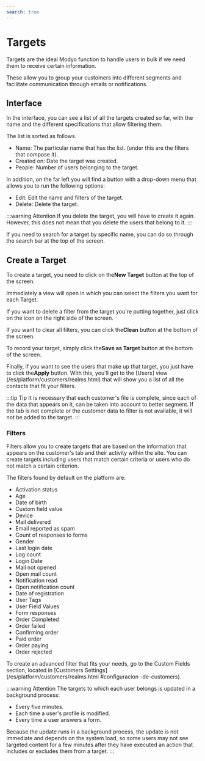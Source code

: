 ```yaml
---
search: true
---
```


# Targets

Targets are the ideal Modyo function to handle users in bulk if we need them to receive certain information.

These allow you to group your customers into different segments and facilitate communication through emails or notifications.

## Interface

In the interface, you can see a list of all the targets created so far, with the name and the different specifications that allow filtering them.

The list is sorted as follows.

- Name: The particular name that has the list. (under this are the filters that compose it).
- Created on: Date the target was created.
- People: Number of users belonging to the target.

In addition, on the far left you will find a button with a drop-down menu that allows you to run the following options:

- Edit: Edit the name and filters of the target.
- Delete: Delete the target.

:::warning Attention
If you delete the target, you will have to create it again. However, this does not mean that you delete the users that belong to it.
:::

If you need to search for a target by specific name, you can do so through the search bar at the top of the screen.

## Create a Target

To create a target, you need to click on the**New Target** button at the top of the screen.

Immediately a view will open in which you can select the filters you want for each Target.

If you want to delete a filter from the target you're putting together, just click on the icon on the right side of the screen.

If you want to clear all filters, you can click the**Clean** button at the bottom of the screen.

To record your target, simply click the**Save as Target** button at the bottom of the screen.

Finally, if you want to see the users that make up that target, you just have to click the**Apply** button. With this, you'll get to the [Users] view (/es/platform/customers/realms.html) that will show you a list of all the contacts that fit your filters.

:::tip Tip
 It is necessary that each customer's file is complete, since each of the data that appears on it, can be taken into account to better segment. If the tab is not complete or the customer data to filter is not available, it will not be added to the target.
:::

### Filters

Filters allow you to create targets that are based on the information that appears on the customer's tab and their activity within the site. You can create targets including users that match certain criteria or users who do not match a certain criterion.

The filters found by default on the platform are:

- Activation status
- Age
- Date of birth
- Custom field value
- Device
- Mail delivered
- Email reported as spam
- Count of responses to forms
- Gender
- Last login date
- Log count
- Login Date
- Mail not opened
- Open mail count
- Notification read
- Open notification count
- Date of registration
- User Tags
- User Field Values
- Form responses
- Order Completed
- Order failed
- Confirming order
- Paid order
- Order paying
- Order rejected

To create an advanced filter that fits your needs, go to the Custom Fields section, located in [Customers Settings](/es/platform/customers/realms.html #configuracion -de-customers).

:::warning Attention
The targets to which each user belongs is updated in a background process:
* Every five minutes.
* Each time a user's profile is modified.
* Every time a user answers a form.

Because the update runs in a background process, the update is not immediate and depends on the system load, so some users may not see targeted content for a few minutes after they have executed an action that includes or excludes them from a target.
:::